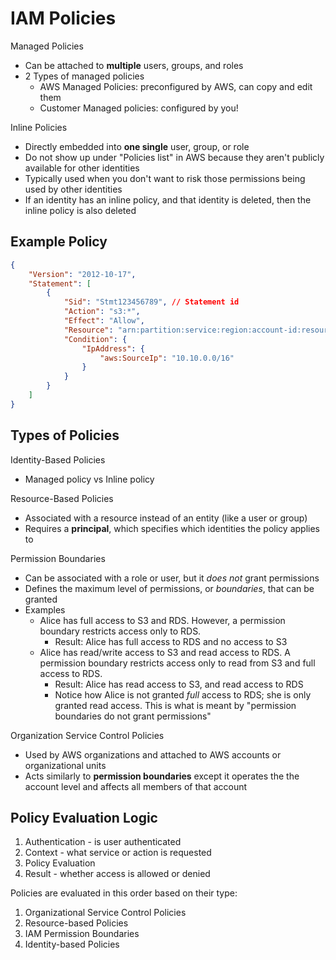 # IAM Policies

Managed Policies
- Can be attached to **multiple** users, groups, and roles
- 2 Types of managed policies
	- AWS Managed Policies: preconfigured by AWS, can copy and edit them
	- Customer Managed policies: configured by you!

Inline Policies
- Directly embedded into **one single** user, group, or role
- Do not show up under "Policies list" in AWS because they aren't publicly available for other identities
- Typically used when you don't want to risk those permissions being used by other identities
- If an identity has an inline policy, and that identity is deleted, then the inline policy is also deleted

## Example Policy
```json
{
	"Version": "2012-10-17",
	"Statement": [
		{
			"Sid": "Stmt123456789", // Statement id
			"Action": "s3:*",
			"Effect": "Allow",
			"Resource": "arn:partition:service:region:account-id:resource",
			"Condition": {
				"IpAddress": {
					"aws:SourceIp": "10.10.0.0/16"
				}
			}
		}
	]
}
```

## Types of Policies

Identity-Based Policies
- Managed policy vs Inline policy

Resource-Based Policies
- Associated with a resource instead of an entity (like a user or group)
- Requires a **principal**, which specifies which identities the policy applies to

Permission Boundaries
- Can be associated with a role or user, but it _does not_ grant permissions
- Defines the maximum level of permissions, or _boundaries_, that can be granted
- Examples
	- Alice has full access to S3 and RDS. However, a permission boundary restricts access only to RDS.
		- Result: Alice has full access to RDS and no access to S3
	- Alice has read/write access to S3 and read access to RDS. A permission boundary restricts access only to read from S3 and full access to RDS.
		- Result: Alice has read access to S3, and read access to RDS
		- Notice how Alice is not granted _full_ access to RDS; she is only granted read access. This is what is meant by "permission boundaries do not grant permissions"

Organization Service Control Policies
- Used by AWS organizations and attached to AWS accounts or organizational units
- Acts similarly to **permission boundaries** except it operates the the account level and affects all members of that account

## Policy Evaluation Logic
1. Authentication - is user authenticated
2. Context - what service or action is requested
3. Policy Evaluation
4. Result - whether access is allowed or denied

Policies are evaluated in this order based on their type:
1. Organizational Service Control Policies
2. Resource-based Policies
3. IAM Permission Boundaries
4. Identity-based Policies
